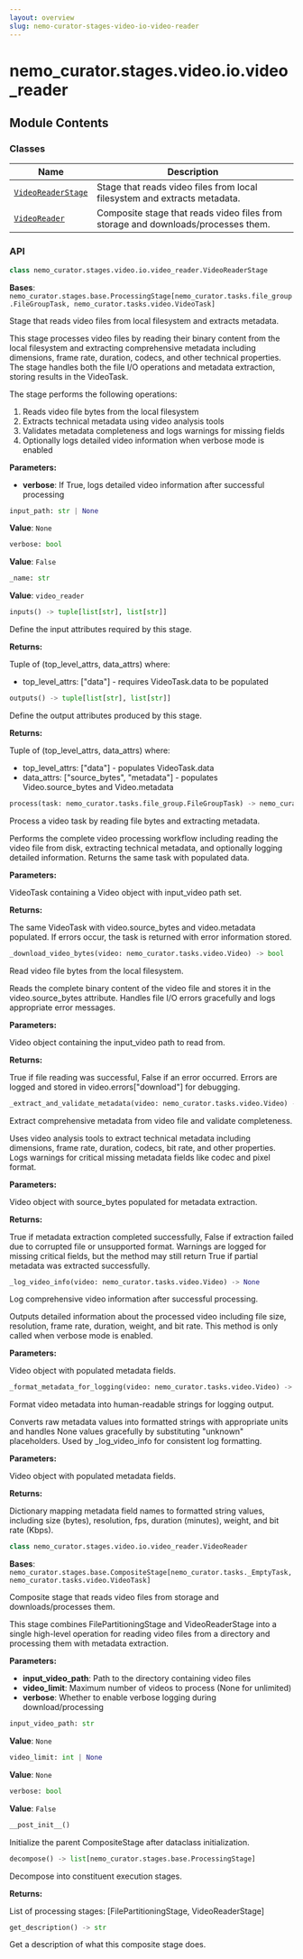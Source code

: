 ```yaml
---
layout: overview
slug: nemo-curator-stages-video-io-video-reader
---
```


# nemo_curator.stages.video.io.video_reader



## Module Contents

### Classes

| Name | Description |
|------|-------------|
| [`VideoReaderStage`](#nemo_curatorstagesvideoiovideo_readervideoreaderstage) | Stage that reads video files from local filesystem and extracts metadata. |
| [`VideoReader`](#nemo_curatorstagesvideoiovideo_readervideoreader) | Composite stage that reads video files from storage and downloads/processes them. |

### API

```python
class nemo_curator.stages.video.io.video_reader.VideoReaderStage
```

**Bases**: `nemo_curator.stages.base.ProcessingStage[nemo_curator.tasks.file_group.FileGroupTask, nemo_curator.tasks.video.VideoTask]`

Stage that reads video files from local filesystem and extracts metadata.

This stage processes video files by reading their binary content from the local
filesystem and extracting comprehensive metadata including dimensions, frame rate,
duration, codecs, and other technical properties. The stage handles both the file
I/O operations and metadata extraction, storing results in the VideoTask.

The stage performs the following operations:
1. Reads video file bytes from the local filesystem
2. Extracts technical metadata using video analysis tools
3. Validates metadata completeness and logs warnings for missing fields
4. Optionally logs detailed video information when verbose mode is enabled

**Parameters:**

- **verbose**: If True, logs detailed video information after successful processing

```python
input_path: str | None
```

**Value**: `None`


```python
verbose: bool
```

**Value**: `False`


```python
_name: str
```

**Value**: `video_reader`


```python
inputs() -> tuple[list[str], list[str]]
```

Define the input attributes required by this stage.

**Returns:**

Tuple of (top_level_attrs, data_attrs) where:
- top_level_attrs: ["data"] - requires VideoTask.data to be populated


```python
outputs() -> tuple[list[str], list[str]]
```

Define the output attributes produced by this stage.

**Returns:**

Tuple of (top_level_attrs, data_attrs) where:
- top_level_attrs: ["data"] - populates VideoTask.data
- data_attrs: ["source_bytes", "metadata"] - populates Video.source_bytes and Video.metadata


```python
process(task: nemo_curator.tasks.file_group.FileGroupTask) -> nemo_curator.tasks.video.VideoTask
```

Process a video task by reading file bytes and extracting metadata.

Performs the complete video processing workflow including reading the video
file from disk, extracting technical metadata, and optionally logging
detailed information. Returns the same task with populated data.

**Parameters:**

<ParamField path="task" type="nemo_curator.tasks.file_group.FileGroupTask">
  VideoTask containing a Video object with input_video path set.
</ParamField>

**Returns:**

The same VideoTask with video.source_bytes and video.metadata populated.
If errors occur, the task is returned with error information stored.


```python
_download_video_bytes(video: nemo_curator.tasks.video.Video) -> bool
```

Read video file bytes from the local filesystem.

Reads the complete binary content of the video file and stores it in the
video.source_bytes attribute. Handles file I/O errors gracefully and logs
appropriate error messages.

**Parameters:**

<ParamField path="video" type="nemo_curator.tasks.video.Video">
  Video object containing the input_video path to read from.
</ParamField>

**Returns:**

True if file reading was successful, False if an error occurred.
<Note>  </Note>
Errors are logged and stored in video.errors["download"] for debugging.


```python
_extract_and_validate_metadata(video: nemo_curator.tasks.video.Video) -> bool
```

Extract comprehensive metadata from video file and validate completeness.

Uses video analysis tools to extract technical metadata including dimensions,
frame rate, duration, codecs, bit rate, and other properties. Logs warnings
for critical missing metadata fields like codec and pixel format.

**Parameters:**

<ParamField path="video" type="nemo_curator.tasks.video.Video">
  Video object with source_bytes populated for metadata extraction.
</ParamField>

**Returns:**

True if metadata extraction completed successfully, False if extraction
failed due to corrupted file or unsupported format.
<Note>  </Note>
Warnings are logged for missing critical fields, but the method may still
return True if partial metadata was extracted successfully.


```python
_log_video_info(video: nemo_curator.tasks.video.Video) -> None
```

Log comprehensive video information after successful processing.

Outputs detailed information about the processed video including file size,
resolution, frame rate, duration, weight, and bit rate. This method is only
called when verbose mode is enabled.

**Parameters:**

<ParamField path="video" type="nemo_curator.tasks.video.Video">
  Video object with populated metadata fields.
</ParamField>


```python
_format_metadata_for_logging(video: nemo_curator.tasks.video.Video) -> dict[str, str]
```

Format video metadata into human-readable strings for logging output.

Converts raw metadata values into formatted strings with appropriate units
and handles None values gracefully by substituting "unknown" placeholders.
Used by _log_video_info for consistent log formatting.

**Parameters:**

<ParamField path="video" type="nemo_curator.tasks.video.Video">
  Video object with populated metadata fields.
</ParamField>

**Returns:**

Dictionary mapping metadata field names to formatted string values,
including size (bytes), resolution, fps, duration (minutes), weight,
and bit rate (Kbps).


```python
class nemo_curator.stages.video.io.video_reader.VideoReader
```

**Bases**: `nemo_curator.stages.base.CompositeStage[nemo_curator.tasks._EmptyTask, nemo_curator.tasks.video.VideoTask]`

Composite stage that reads video files from storage and downloads/processes them.

This stage combines FilePartitioningStage and VideoReaderStage into a single
high-level operation for reading video files from a directory and processing
them with metadata extraction.

**Parameters:**

- **input_video_path**: Path to the directory containing video files
- **video_limit**: Maximum number of videos to process (None for unlimited)
- **verbose**: Whether to enable verbose logging during download/processing

```python
input_video_path: str
```

**Value**: `None`


```python
video_limit: int | None
```

**Value**: `None`


```python
verbose: bool
```

**Value**: `False`


```python
__post_init__()
```

Initialize the parent CompositeStage after dataclass initialization.


```python
decompose() -> list[nemo_curator.stages.base.ProcessingStage]
```

Decompose into constituent execution stages.

**Returns:**

List of processing stages: [FilePartitioningStage, VideoReaderStage]


```python
get_description() -> str
```

Get a description of what this composite stage does.


